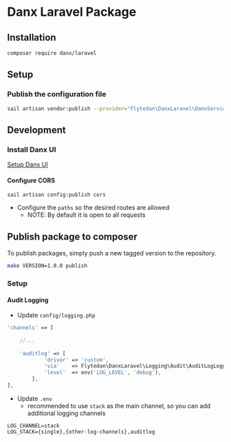 # Danx Laravel Package

## Installation

```bash
composer require danx/laravel
```

## Setup

### Publish the configuration file

```bash
sail artisan vendor:publish --provider="Flytedan\DanxLaravel\DanxServiceProvider"
```

## Development

### Install Danx UI

[Setup Danx UI](https://github.com/flytedan/quasar-ui-danx)

#### Configure CORS

```
sail artisan config:publish cors
```

* Configure the `paths` so the desired routes are allowed
    * NOTE: By default it is open to all requests

## Publish package to composer

To publish packages, simply push a new tagged version to the repository.

```bash
make VERSION=1.0.0 publish
```

### Setup

#### Audit Logging

* Update `config/logging.php`

```php
'channels' => [
    
    //...
    
    'auditlog' => [
            'driver' => 'custom',
            'via'    => Flytedan\DanxLaravel\Logging\Audit\AuditLogLogger::class,
            'level'  => env('LOG_LEVEL', 'debug'),
        ],
],
```

* Update `.env`
    * recommended to use `stack` as the main channel, so you can add additional logging channels

```
LOG_CHANNEL=stack
LOG_STACK={single},{other-log-channels},auditlog
```
